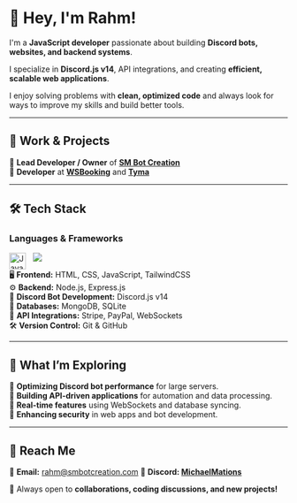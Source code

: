 <!-- ## Hi there 👋 --!>

<!--
**MichaelMations/MichaelMations** is a ✨ _special_ ✨ repository because its `README.md` (this file) appears on your GitHub profile.

Here are some ideas to get you started:

- 🔭 I’m currently working on ...
- 🌱 I’m currently learning ...
- 👯 I’m looking to collaborate on ...
- 🤔 I’m looking for help with ...
- 💬 Ask me about ...
- 📫 How to reach me: ...
- 😄 Pronouns: ...
- ⚡ Fun fact: ...
-->

# 👋 Hey, I'm Rahm!  

I'm a **JavaScript developer** passionate about building **Discord bots, websites, and backend systems**.  

I specialize in **Discord.js v14**, API integrations, and creating **efficient, scalable web applications**.  

I enjoy solving problems with **clean, optimized code** and always look for ways to improve my skills and build better tools.  

---

## 💼 Work & Projects  
🔹 **Lead Developer / Owner** of **[SM Bot Creation](https://github.com/SM-Bot-Creation)**  
🔹 **Developer** at **[WSBooking](https://github.com/WolfietteStudios)** and **[Tyma](https://github.com/Tyma-Labs)**  

---

## 🛠 Tech Stack  
### **Languages & Frameworks**  
<img align="left" alt="Java" width="30px" style="padding-right:10;" src="https://cdn.jsdelivr.net/gh/devicons/devicon@latest/icons/javascript/javascript-original.svg" />
<img src="https://cdn.jsdelivr.net/gh/devicons/devicon@latest/icons/html5/html5-original.svg" />
          
<br />

🖥 **Frontend:** HTML, CSS, JavaScript, TailwindCSS  
⚙️ **Backend:** Node.js, Express.js  
🤖 **Discord Bot Development:** Discord.js v14  
💾 **Databases:** MongoDB, SQLite  
🔗 **API Integrations:** Stripe, PayPal, WebSockets  
🛠 **Version Control:** Git & GitHub  

---

## 🌱 What I’m Exploring  
🔹 **Optimizing Discord bot performance** for large servers.  
🔹 **Building API-driven applications** for automation and data processing.  
🔹 **Real-time features** using WebSockets and database syncing.  
🔹 **Enhancing security** in web apps and bot development.  

---

## 📩 Reach Me  
📧 **Email:** [rahm@smbotcreation.com](mailto:rahm@smbotcreation.com) 
💬 **Discord: [MichaelMations](https://discord.com/users/712381962341449769)**  

🚀 Always open to **collaborations, coding discussions, and new projects!**  
